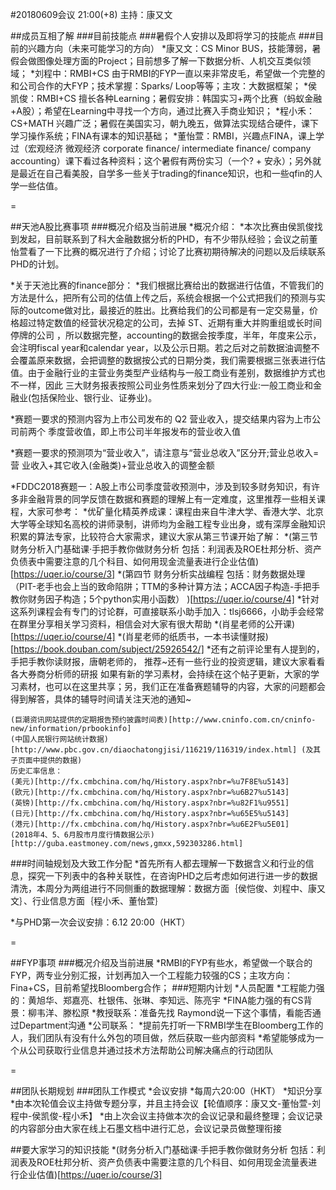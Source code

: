 #20180609会议 
21:00(+8) 主持：康又文

##成员互相了解
###目前技能点
###暑假个人安排以及即将学习的技能点
###目前的兴趣方向（未来可能学习的方向）
*康又文：CS Minor BUS，技能薄弱，暑假会做图像处理方面的Project；目前想多了解一下数据分析、人机交互类似领域；
*刘程中：RMBI+CS 由于RMBI的FYP一直以来非常皮毛，希望做一个完整的和公司合作的大FYP；技术掌握：Sparks/ Loop等等；主攻：大数据框架；
*侯凯俊：RMBI+CS 擅长各种Learning；暑假安排：韩国实习+两个比赛（蚂蚁金融+A股）；希望在Learning中寻找一个方向，通过比赛入手商业知识；
*程小禾：CS+MATH 兴趣广泛；暑假在美国实习，朝九晚五，做算法实现结合硬件，课下学习操作系统；FINA有课本的知识基础；
*董怡萱：RMBI，兴趣点FINA，课上学过（宏观经济 微观经济 corporate finance/ intermediate finance/ company accounting）课下看过各种资料；这个暑假有两份实习（一个? + 安永）；另外就是最近在自己看美股，自学多一些关于trading的finance知识，也和一些qfin的人学一些估值。

=

##天池A股比赛事项
###概况介绍及当前进展
*概况介绍：
  *本次比赛由侯凯俊找到发起，目前联系到了科大金融数据分析的PHD，有不少带队经验；会议之前董怡萱看了一下比赛的概况进行了介绍；讨论了比赛初期待解决的问题以及后续联系PHD的计划。

*关于天池比赛的finance部分：
  *我们根据比赛给出的数据进行估值，不管我们的方法是什么，把所有公司的估值上传之后，系统会根据一个公式把我们的预测与实际的outcome做对比，最接近的胜出。比赛给我们的公司都是有一定交易量，价格超过特定数值的经营状况稳定的公司，去掉 ST、近期有重大并购重组或长时间停牌的公司 ，所以数据完整，accounting的数据会按季度，半年，年度来公示，会注明fiscal year和calendar year，以及公示日期。若之后对之前数据油调整不会覆盖原来数据，会把调整的数据按公式的日期分类，我们需要根据三张表进行估值。由于金融行业的主营业务类型产业结构与一般工商业有差别，数据维护方式也不一样，因此 三大财务报表按照公司业务性质来划分了四大行业:一般工商业和金融业(包括保险业、银行业、证券业)。<br>


 *赛题一要求的预测内容为上市公司发布的 Q2 营业收入，提交结果内容为上市公司前两个 季度营收值，即上市公司半年报发布的营业收入值 

 *赛题一要求的预测项为“营业收入”，请注意与“营业总收入”区分开;营业总收入=营 业收入+其它收入(金融类)+营业总收入的调整金额 

*FDDC2018赛题一：A股上市公司季度营收预测中，涉及到较多财务知识，有许多非金融背景的同学反馈在数据和赛题的理解上有一定难度，这里推荐一些相关课程，大家可参考：
  *优矿量化精英养成课：课程由来自牛津大学、香港大学、北京大学等全球知名高校的讲师录制，讲师均为金融工程专业出身，或有深厚金融知识积累的算法专家，比较符合大家需求，建议大家从第三节课开始了解：
  *(第三节 财务分析入门基础课·手把手教你做财务分析 包括：利润表及ROE杜邦分析、资产负债表中需要注意的几个科目、如何用现金流量表进行企业估值)[https://uqer.io/course/3]
  *(第四节 财务分析实战编程 包括：财务数据处理（PIT-老手也会上当的致命陷阱；TTM的多种计算方法；ACCA因子构造-手把手教你财务因子构造；5个python实用小函数） )[https://uqer.io/course/4]
  *针对这系列课程会有专门的讨论群，可直接联系小助手加入：tlsj6666，小助手会经常在群里分享相关学习资料，相信会对大家有很大帮助
    *(肖星老师的公开课)[https://uqer.io/course/4]
    *(肖星老师的纸质书，一本书读懂财报)[https://book.douban.com/subject/25926542/]
    *还有之前评论里有人提到的，手把手教你读财报，唐朝老师的， 推荐~还有一些行业的投资逻辑，建议大家看看各大券商分析师的研报
如果有新的学习素材，会持续在这个帖子更新，大家的学习素材，也可以在这里共享；另，我们正在准备赛题辅导的内容，大家的问题都会得到解答，具体的辅导时间请关注天池的通知~


    (巨潮资讯网站提供的定期报告预约披露时间表)[http://www.cninfo.com.cn/cninfo-new/information/prbookinfo] 
    (中国人民银行网站统计数据)[http://www.pbc.gov.cn/diaochatongjisi/116219/116319/index.html] (及其子页面中提供的数据)
    历史汇率信息：
    (美元)[http://fx.cmbchina.com/hq/History.aspx?nbr=%u7F8E%u5143]
    (欧元)[http://fx.cmbchina.com/hq/History.aspx?nbr=%u6B27%u5143]
    (英镑)[http://fx.cmbchina.com/hq/History.aspx?nbr=%u82F1%u9551]
    (日元)[http://fx.cmbchina.com/hq/History.aspx?nbr=%u65E5%u5143]
    (港元)[http://fx.cmbchina.com/hq/History.aspx?nbr=%u6E2F%u5E01]
    (2018年4、5、6月股市月度行情数据公示)[http://guba.eastmoney.com/news,gmxx,592303286.html]

###时间轴规划及大致工作分配
*首先所有人都去理解一下数据含义和行业的信息，探究一下列表中的各种关联性，在咨询PHD之后考虑如何进行进一步的数据清洗，本周分为两组进行不同侧重的数据理解：数据方面｛侯恺俊、刘程中、康又文｝、行业信息方面｛程小禾、董怡萱｝

*与PHD第一次会议安排：6.12 20:00（HKT）

=

##FYP事项
###概况介绍及当前进展
*RMBI的FYP有些水，希望做一个联合的FYP，两专业分别汇报，计划再加入一个工程能力较强的CS；主攻方向：Fina+CS，目前希望找Bloomberg合作；
###短期内计划
*人员配置
  *工程能力强的：黄旭华、郑嘉亮、杜银伟、张琳、李知远、陈亮宇
  *FINA能力强的有CS背景：柳韦洋、滕松原
*教授联系：准备先找 Raymond说一下这个事情，看能否通过Department沟通
*公司联系：
  *提前先打听一下RMBI学生在Bloomberg工作的人，我们团队有没有什么外包的项目做，然后获取一些内部资料
  *希望能够成为一个从公司获取行业信息并通过技术方法帮助公司解决痛点的行动团队

=

##团队长期规划
###团队工作模式
*会议安排
  *每周六20:00（HKT）
*知识分享
  *由本次轮值会议主持做专题分享，并且主持会议【轮值顺序：康又文-董怡萱-刘程中-侯凯俊-程小禾】
  *由上次会议主持做本次的会议记录和最终整理；会议记录的内容部分由大家在线上石墨文档中进行汇总，会议记录员做整理衔接
  
##要大家学习的知识技能
*(财务分析入门基础课·手把手教你做财务分析 包括：利润表及ROE杜邦分析、资产负债表中需要注意的几个科目、如何用现金流量表进行企业估值)[https://uqer.io/course/3]
